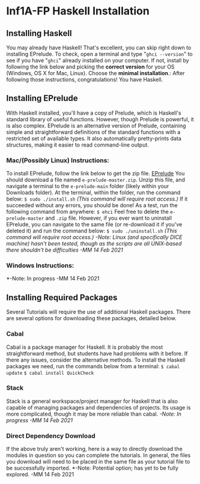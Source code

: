 # Inf1A-FP Haskell Installation

## Installing Haskell
You may already have Haskell! That's excellent, you can skip right down to installing EPrelude. To check, open a terminal and type "`ghci --version`" to see if you have "`ghci`" already installed on your computer. If not, install by following the link below and picking the **correct version** for your OS (Windows, OS X for Mac, Linux). Choose the **minimal installation**.:
[](https://www.haskell.org/downloads#minimal)
After following those instructions, congratulations! You have Haskell.

## Installing EPrelude
With Haskell installed, you'll have a copy of Prelude, which is Haskell's standard library of useful functions. However, though Prelude is powerful, it is also complex. EPrelude is an alternative version of Prelude, containing simple and straightforward definitions of the standard functions with a restricted set of available types. It also automatically pretty-prints data structures, making it easier to read command-line output.

### Mac/(Possibly Linux) Instructions:
To install EPrelude, follow the link below to get the zip file.
[EPrelude](https://github.com/MatthewMarmalade/e-prelude/archive/main.zip)
You should download a file named `e-prelude-master.zip`. Unzip this file, and navigate a terminal to the `e-prelude-main` folder (likely within your Downloads folder).
At the terminal, within the folder, run the command below:
`$ sudo ./install.sh` *(This command will require root access.)*
If it succeeded without any errors, you should be done!
As a test, run the following command from anywhere:
`$ ehci`
Feel free to delete the `e-prelude-master` and `.zip` file. However, if you ever want to uninstall EPrelude, you can navigate to the same file (or re-download it if you've deleted it) and run the command below:
`$ sudo ./uninstall.sh` *(This command will require root access.)*
*-Note: Linux (and specifically DICE machine) hasn't been tested, though as the scripts are all UNIX-based there shouldn't be difficulties -MM 14 Feb 2021*

### Windows Instructions:
*-Note: In progress -MM 14 Feb 2021

## Installing Required Packages
Several Tutorials will require the use of additional Haskell packages. There are several options for downloading these packages, detailed below.

### Cabal
Cabal is a package manager for Haskell. It is probably the most straightforward method, but students have had problems with it before. If there any issues, consider the alternative methods. To install the Haskell packages we need, run the commands below from a terminal:
`$ cabal update`
`$ cabal install QuickCheck`

### Stack
Stack is a general workspace/project manager for Haskell that is also capable of managing packages and dependencies of projects. Its usage is more complicated, though it may be more reliable than cabal.
*-Note: In progress -MM 14 Feb 2021*

### Direct Dependency Download
If the above truly aren't working, here is a way to directly download the modules in question so you can complete the tutorials. In general, the files you download will need to be placed in the same file as your tutorial file to be successfully imported.
*-Note: Potential option; has yet to be fully explored. -MM 14 Feb 2021
